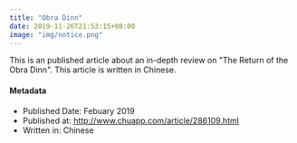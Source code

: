 ```yaml
---
title: "Obra Dinn"
date: 2019-11-26T21:53:15+08:00
image: "img/notice.png"
---
```

This is an published article about an in-depth review on "The Return of the Obra Dinn". This article is written in Chinese.

<!--more-->

#### Metadata
- Published Date: Febuary 2019
- Published at: http://www.chuapp.com/article/286109.html
- Written in: Chinese
